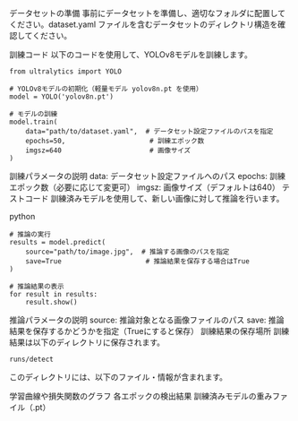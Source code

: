 データセットの準備
事前にデータセットを準備し、適切なフォルダに配置してください。dataset.yaml ファイルを含むデータセットのディレクトリ構造を確認してください。

訓練コード
以下のコードを使用して、YOLOv8モデルを訓練します。

```
from ultralytics import YOLO

# YOLOv8モデルの初期化（軽量モデル yolov8n.pt を使用）
model = YOLO('yolov8n.pt')

# モデルの訓練
model.train(
    data="path/to/dataset.yaml",  # データセット設定ファイルのパスを指定
    epochs=50,                     # 訓練エポック数
    imgsz=640                      # 画像サイズ
)
```
訓練パラメータの説明
data: データセット設定ファイルへのパス
epochs: 訓練エポック数（必要に応じて変更可）
imgsz: 画像サイズ（デフォルトは640）
テストコード
訓練済みモデルを使用して、新しい画像に対して推論を行います。

python
```
# 推論の実行
results = model.predict(
    source="path/to/image.jpg",  # 推論する画像のパスを指定
    save=True                     # 推論結果を保存する場合はTrue
)

# 推論結果の表示
for result in results:
    result.show()
```
推論パラメータの説明
source: 推論対象となる画像ファイルのパス
save: 推論結果を保存するかどうかを指定（Trueにすると保存）
訓練結果の保存場所
訓練結果は以下のディレクトリに保存されます。
```
runs/detect
```
このディレクトリには、以下のファイル・情報が含まれます。

学習曲線や損失関数のグラフ
各エポックの検出結果
訓練済みモデルの重みファイル（.pt）

